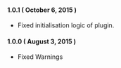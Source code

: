 #### 1.0.1 ( October 6, 2015 )
* Fixed initialisation logic of plugin.

#### 1.0.0 ( August 3, 2015 )
* Fixed Warnings